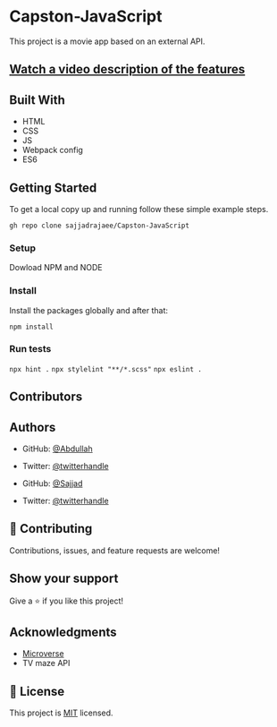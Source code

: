 # Capston-JavaScript

This project is a movie app based on an external API.

## [Watch a video description of the features](https://drive.google.com/file/d/1CmnqwuMm-DoUiHMdqJrOY0-UFEKk2DwD/view?usp=sharing)

## Built With

- HTML
- CSS
- JS
- Webpack config
- ES6

## Getting Started

To get a local copy up and running follow these simple example steps.

`gh repo clone sajjadrajaee/Capston-JavaScript`

### Setup

Dowload NPM and NODE

### Install

Install the packages globally and after that:

`npm install`

### Run tests

`npx hint .`
`npx stylelint "**/*.scss"`
`npx eslint .`

## Contributors

## Authors
- GitHub: [@Abdullah](https://github.com/Abdullah2213565)
- Twitter: [@twitterhandle](https://twitter.com/dulakhan024)

- GitHub: [@Sajjad](https://github.com/sajjadrajaee)
- Twitter: [@twitterhandle](https://twitter.com/sajjadrajaee)

## 🤝 Contributing

Contributions, issues, and feature requests are welcome!

## Show your support

Give a ⭐️ if you like this project!

## Acknowledgments

- [Microverse](https://www.microverse.com)
- TV maze API

## 📝 License

This project is [MIT](./MIT.md) licensed.